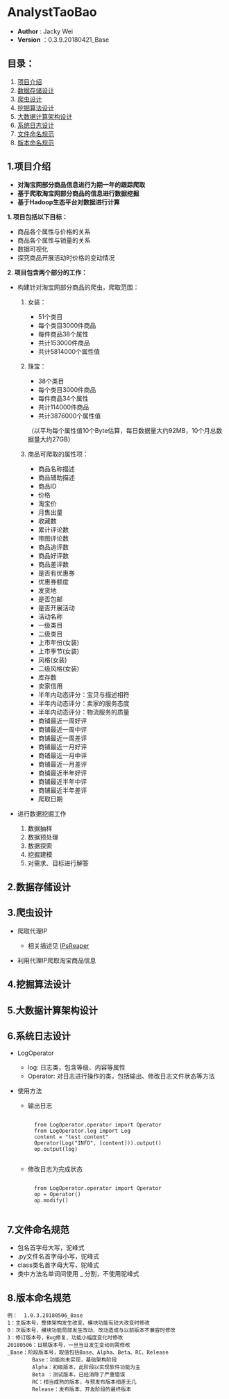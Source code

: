 # AnalystTaoBao

* __Author__ : Jacky Wei
* __Version__  ：0.3.9.20180421_Base


## __目录：__
1. [项目介绍](#项目介绍)
2. [数据存储设计](#数据存储设计)
3. [爬虫设计](#爬虫设计)
4. [挖掘算法设计](#挖掘算法设计)
5. [大数据计算架构设计](#大数据计算架构设计)
6. [系统日志设计](#系统日志设计)
7. [文件命名规范](#文件命名规范)
8. [版本命名规范](#版本命名规范)


## 1.项目介绍 <a id="项目介绍"></a>
+ __对淘宝网部分商品信息进行为期一年的跟踪爬取__
+ __基于爬取淘宝网部分商品的信息进行数据挖掘__
+ __基于Hadoop生态平台对数据进行计算__


__1. 项目包括以下目标：__
- 商品各个属性与价格的关系
- 商品各个属性与销量的关系
- 数据可视化
- 探究商品开展活动时价格的变动情况

__2. 项目包含两个部分的工作：__
- 构建针对淘宝网部分商品的爬虫，爬取范围：
    1. 女装：
        - 51个类目
        - 每个类目3000件商品
        - 每件商品38个属性
        - 共计153000件商品
        - 共计5814000个属性值
    2. 珠宝：
        - 38个类目
        - 每个类目3000件商品
        - 每件商品34个属性
        - 共计114000件商品
        - 共计3876000个属性值
        
        （以平均每个属性值10个Byte估算，每日数据量大约92MB，10个月总数据量大约27GB）
    
    3. 商品可爬取的属性项：
        - 商品名称描述
        - 商品辅助描述
        - 商品ID
        - 价格
        - 淘宝价
        - 月售出量
        - 收藏数
        - 累计评论数
        - 带图评论数
        - 商品追评数
        - 商品好评数
        - 商品差评数
        - 是否有优惠券
        - 优惠券额度
        - 发货地
        - 是否包邮
        - 是否开展活动
        - 活动名称
        - 一级类目
        - 二级类目
        - 上市年份(女装)
        - 上市季节(女装)
        - 风格(女装)
        - 二级风格(女装)
        - 库存数
        - 卖家信用
        - 半年内动态评分：宝贝与描述相符
        - 半年内动态评分：卖家的服务态度
        - 半年内动态评分：物流服务的质量
        - 商铺最近一周好评
        - 商铺最近一周中评
        - 商铺最近一周差评
        - 商铺最近一月好评
        - 商铺最近一月中评
        - 商铺最近一月差评
        - 商铺最近半年好评
        - 商铺最近半年中评
        - 商铺最近半年差评
        - 爬取日期

- 进行数据挖掘工作
    1. 数据抽样
    2. 数据预处理
    3. 数据探索
    4. 挖掘建模
    5. 对需求、目标进行解答
    
## 2.数据存储设计 <a id= "数据存储设计"></a>

## 3.爬虫设计 <a id= "爬虫设计"></a>
- 爬取代理IP
    - 相关描述见 [IPsReaper](https://github.com/JackWeixh/IPsReaper)
    
- 利用代理IP爬取淘宝商品信息


## 4.挖掘算法设计 <a id= "挖掘算法设计"></a>

## 5.大数据计算架构设计 <a id= "大数据计算架构设计"></a>

## 6.系统日志设计 <a id= "系统日志设计"></a>
- LogOperator
    - log: 日志类，包含等级、内容等属性
    - Operator: 对日志进行操作的类，包括输出、修改日志文件状态等方法
    
- 使用方法
    - 输出日志 
        <pre><code>
        from LogOperator.operator import Operator
        from LogOperator.log import Log
        content = "test content"
        Operator(Log("INFO", [content])).output()
        op.output(log)
        </code></pre>
        
    - 修改日志为完成状态
        <pre><code>
        from LogOperator.operator import Operator
        op = Operator()
        op.modify()
        </code></pre>

## 7.文件命名规范 <a id= "文件命名规范"></a>
- 包名首字母大写，驼峰式
- .py文件名首字母小写，驼峰式
- class类名首字母大写，驼峰式
- 类中方法名单词间使用 _ 分割，不使用驼峰式

## 8.版本命名规范 <a id= "版本命名规范"></a>
    例：  1.0.3.20180506_Base
    1：主版本号，整体架构发生改变、模块功能有较大改变时修改
    0：次版本号，模块功能局部发生改动、改动造成与以前版本不兼容时修改
    3：修订版本号，Bug修复、功能小幅度变化时修改
    20180506：日期版本号，一旦当日发生变动则需修改
    _Base：阶段版本号，取值包括Base、Alpha、Beta、RC、Release
            Base：功能尚未实现，基础架构阶段
            Alpha：初级版本，此阶段以实现软件功能为主
            Beta ：测试版本，已经消除了严重错误
            RC：相当成熟的版本，与预发布版本相差无几
            Release：发布版本，开发阶段的最终版本
    
    


        